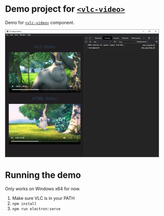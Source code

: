# Demo project for [`<vlc-video>`](http://github.com/ruurdbijlsma/vlc-video)

Demo for [`<vlc-video>`](http://github.com/ruurdbijlsma/vlc-video) component.

![screenshot](https://github.com/ruurdbijlsma/vlc-video-demo/blob/master/.gh/screenshot.png?raw=true)

# Running the demo

Only works on Windows x64 for now.

1. Make sure VLC is in your PATH
2. `npm install`
3. `npm run electron:serve`